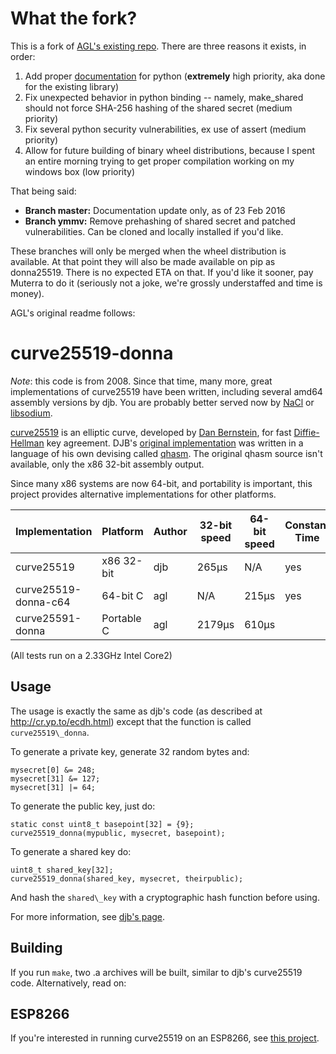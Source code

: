# What the fork?

This is a fork of [AGL's existing repo](https://github.com/agl/curve25519-donna). There are three reasons it exists, in order:

1. Add proper [documentation](doc/readme.md) for python (**extremely** high priority, aka done for the existing library)
2. Fix unexpected behavior in python binding -- namely, make_shared should not force SHA-256 hashing of the shared secret (medium priority)
3. Fix several python security vulnerabilities, ex use of assert (medium priority)
4. Allow for future building of binary wheel distributions, because I spent an entire morning trying to get proper compilation working on my windows box (low priority) 

That being said:

+ **Branch master:** Documentation update only, as of 23 Feb 2016
+ **Branch ymmv:** Remove prehashing of shared secret and patched vulnerabilities. Can be cloned and locally installed if you'd like.

These branches will only be merged when the wheel distribution is available. At that point they will also be made available on pip as donna25519. There is no expected ETA on that. If you'd like it sooner, pay Muterra to do it (seriously not a joke, we're grossly understaffed and time is money).

AGL's original readme follows:

# curve25519-donna

*Note*: this code is from 2008. Since that time, many more, great implementations of curve25519 have been written, including several amd64 assembly versions by djb. You are probably better served now by [NaCl](http://nacl.cr.yp.to) or [libsodium](https://github.com/jedisct1/libsodium).

[curve25519](http://cr.yp.to/ecdh.html) is an elliptic curve, developed by [Dan Bernstein](http://cr.yp.to/djb.html), for fast [Diffie-Hellman](http://en.wikipedia.org/wiki/Diffie-Hellman) key agreement. DJB's [original implementation](http://cr.yp.to/ecdh.html) was written in a language of his own devising called [qhasm](http://cr.yp.to/qhasm.html). The original qhasm source isn't available, only the x86 32-bit assembly output.

Since many x86 systems are now 64-bit, and portability is important, this project provides alternative implementations for other platforms.

| Implementation       | Platform   | Author | 32-bit speed | 64-bit speed | Constant Time |
|----------------------|------------|--------|--------------|--------------|---------------|
| curve25519           | x86 32-bit | djb    | 265µs        | N/A          | yes           |
| curve25519-donna-c64 | 64-bit C   | agl    | N/A          | 215µs        | yes           |
| curve25591-donna     | Portable C | agl    | 2179µs       | 610µs        |               |

(All tests run on a 2.33GHz Intel Core2)

## Usage

The usage is exactly the same as djb's code (as described at http://cr.yp.to/ecdh.html) except that the function is called `curve25519\_donna`.

To generate a private key, generate 32 random bytes and:

```
mysecret[0] &= 248;
mysecret[31] &= 127;
mysecret[31] |= 64;
```

To generate the public key, just do:

```
static const uint8_t basepoint[32] = {9};
curve25519_donna(mypublic, mysecret, basepoint);
```

To generate a shared key do:

```
uint8_t shared_key[32];
curve25519_donna(shared_key, mysecret, theirpublic);
```

And hash the `shared\_key` with a cryptographic hash function before using.

For more information, see [djb's page](http://cr.yp.to/ecdh.html).

## Building

If you run `make`, two .a archives will be built, similar to djb's curve25519
code. Alternatively, read on:

## ESP8266

If you're interested in running curve25519 on an ESP8266, see [this project](https://github.com/CSSHL/ESP8266-Arduino-cryptolibs).
